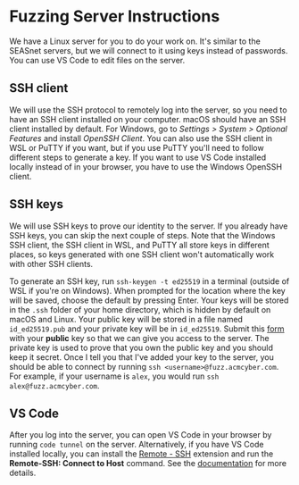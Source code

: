# Fuzzing Server Instructions

We have a Linux server for you to do your work on.
It's similar to the SEASnet servers, but we will connect to it using keys instead of passwords.
You can use VS Code to edit files on the server.

## SSH client

We will use the SSH protocol to remotely log into the server, so you need to have an SSH client installed on your computer.
macOS should have an SSH client installed by default.
For Windows, go to *Settings > System > Optional Features* and install *OpenSSH Client*.
You can also use the SSH client in WSL or PuTTY if you want, but if you use PuTTY you'll need to follow different steps to generate a key.
If you want to use VS Code installed locally instead of in your browser, you have to use the Windows OpenSSH client.

## SSH keys

We will use SSH keys to prove our identity to the server.
If you already have SSH keys, you can skip the next couple of steps.
Note that the Windows SSH client, the SSH client in WSL, and PuTTY all store keys in different places, so keys generated with one SSH client won't automatically work with other SSH clients.

To generate an SSH key, run `ssh-keygen -t ed25519` in a terminal (outside of WSL if you're on Windows).
When prompted for the location where the key will be saved, choose the default by pressing Enter.
Your keys will be stored in the `.ssh` folder of your home directory, which is hidden by default on macOS and Linux.
Your public key will be stored in a file named `id_ed25519.pub` and your private key will be in `id_ed25519`.
Submit this [form](https://docs.google.com/forms/d/e/1FAIpQLSc9rahtsB0_MOjaj53k9oTJRdC5wd2gsMypsINK3N8EAguQ2g/viewform?usp=sf_link) with your **public** key so that we can give you access to the server.
The private key is used to prove that you own the public key and you should keep it secret.
Once I tell you that I've added your key to the server, you should be able to connect by running `ssh <username>@fuzz.acmcyber.com`.
For example, if your username is `alex`, you would run `ssh alex@fuzz.acmcyber.com`.

## VS Code

After you log into the server, you can open VS Code in your browser by running `code tunnel` on the server.
Alternatively, if you have VS Code installed locally, you can install the [Remote - SSH](https://marketplace.visualstudio.com/items?itemName=ms-vscode-remote.remote-ssh) extension and run the **Remote-SSH: Connect to Host** command.
See the [documentation](https://code.visualstudio.com/docs/remote/ssh) for more details.
